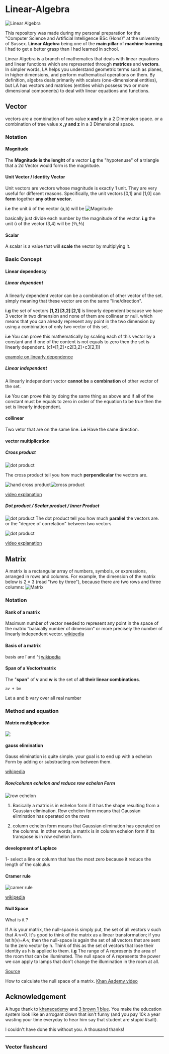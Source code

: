 # Linear-Algebra
![Linear Algebra](https://raw.githubusercontent.com/BasileBron/Linear-Algebra/master/img/banner_github.jpg)

This repository was made during my personal preparation for the "Computer Science and Artificial Intelligence BSc (Hons)" at the university of Sussex. **Linear Algebra** being one of the **main pillar** of **machine learning** I had to get a better grasp than I had learned in school.

Linear Algebra is a branch of mathematics that deals with linear equations and linear functions which are represented through **matrices** and **vectors**. In simpler words, LA helps you understand geometric terms such as planes, in higher dimensions, and perform mathematical operations on them. By definition, algebra deals primarily with scalars (one-dimensional entities), but LA has vectors and matrices (entities which possess two or more dimensional components) to deal with linear equations and functions.


## Vector
vectors are a combination of two value **x and y** in a 2 Dimension space.
or a combination of tree value **x ,y and z** in a 3 Dimensional space.

### Notation

#### Magnitude
The **Magnitude is the lenght** of a vector
**i.g** the "hypotenuse" of a triangle that a 2d Vector would form is the magnitude.

#### Unit Vector / Identity Vector
Unit vectors are vectors whose magnitude is exactly 1 unit. They are very useful for different reasons. Specifically, the unit vectors [0,1] and [1,0] can **form** together **any other vector**.

**i.e** the unit û of the vector (a,b) will be
 ![Magnitude](/img/magnitude.PNG)

basically just divide each number by the magnitude of the vector.
**i.g** the unit û of the vector (3,4) will be (⅗,⅘)

#### Scalar
A scalar is a value that will **scale** the vector by multiplying it.

### Basic Concept
#### Linear dependency
##### Linear dependent
A linearly dependent vector can be a combination of other vector of the set. simply meaning that these vector are on the same "line/direction".

**i.g** the set of vectors **[1,2] [3,2] [2,1]** is linearly dependent because we have 3 vector in two dimension and none of them are collinear or null. which means that you can already represent any point in the two dimension by using a combination of only two vector of this set.

**i.e** You can prove this mathematically by scaling each of this vector by a constant and if one of the content is not equals to zero then the set is linearly dependent.
(c1*[1,2]+c2[3,2]+c3[2,1])

[example on linearly dependence](https://www.khanacademy.org/math/linear-algebra/vectors-and-spaces/linear-independence/v/more-on-linear-independence)

##### Linear independent
A linearly independent vector **cannot be** a **combination** of other vector of the set.

**i.e** You can prove this by doing the same thing as above and if all of the constant must be equals to zero in order of the equation to be true then the set is linearly independent.
#### collinear
Two vetor that are on the same line.
**i.e** Have the same direction.
#### vector multiplication
##### Cross product
![dot product](https://raw.githubusercontent.com/BasileBron/Linear-Algebra/master/img/cross_product_formula.PNG)

The cross product tell you how much **perpendicular** the vectors are.

![hand cross product](https://raw.githubusercontent.com/BasileBron/Linear-Algebra/master/img/hand_cross_product.png)![cross product](https://raw.githubusercontent.com/BasileBron/Linear-Algebra/master/img/cross_product.gif)

[video explanation](https://www.youtube.com/watch?v=eu6i7WJeinw&t)
##### Dot product / Scalar product / Inner Product
![dot product](https://raw.githubusercontent.com/BasileBron/Linear-Algebra/master/img/dot_product_equation.PNG)
The dot product tell you how much **parallel** the vectors are.
or the "degree of correlation" between two vectors

![dot product](https://raw.githubusercontent.com/BasileBron/Linear-Algebra/master/img/dot_product.PNG)

[video explanation](https://www.youtube.com/watch?v=LyGKycYT2v0&t)

## Matrix
A matrix  is a rectangular array of numbers, symbols, or expressions, arranged in rows and columns. For example, the dimension of the matrix below is 2 × 3 (read "two by three"), because there are two rows and three columns: ![Matrix](img/README-af1e3ac6.png)

### Notation

#### Rank of a matrix
Maximum number of vector needed to represent any point in the space of the matrix
“basically number of dimension“
or more precisely the number of linearly independent vector.
[wikipedia](https://en.wikipedia.org/wiki/Rank_(linear_algebra))

#### Basis of a matrix
basis are î and ^j
[wikipedia](https://en.wikipedia.org/wiki/Basis_(linear_algebra))

#### Span of a Vector/matrix
The "**span**" of **v** and **w** is the set of **all their linear combinations**.

``av + bv``

Let a and b vary over all real number
### Method and equation
#### Matrix multiplication
![](img/README-c5faee7e.gif)
#### gauss elimination
Gauss elimination is quite simple. your goal is to end up with a echelon Form by adding or substracting row between them.

[wikipedia](https://en.wikipedia.org/wiki/Gaussian_elimination)


##### Row/column echelon and reduce row echelon Form
![row echelon](img/README-83263fae.png)

1) Basically a matrix is in echelon form if it has the shape resulting from a Gaussian elimination. Row echelon form means that Gaussian elimination has operated on the rows

2) column echelon form means that Gaussian elimination has operated on the columns. In other words, a matrix is in column echelon form if its transpose is in row echelon form.

#### development of Laplace

1- select a line or column that has the most zero because it reduce the length of the calculus


#### Cramer rule

![camer rule](img/README-8a071fbe.png)

[wikipedia](https://en.wikipedia.org/wiki/Cramer%27s_rule)

#### Null Space
What is it ?

If A is your matrix, the null-space is simply put, the set of all vectors v such that A⋅v=0. It's good to think of the matrix as a linear transformation; if you let h(v)=A⋅v, then the null-space is again the set of all vectors that are sent to the zero vector by h. Think of this as the set of vectors that lose their identity as h is applied to them.
**i.g** The range of A represents the area of the room that can be illuminated. The null space of A represents the power we can apply to lamps that don't change the illumination in the room at all.

[Source](https://math.stackexchange.com/questions/21131/physical-meaning-of-the-null-space-of-a-matrix)

How to calculate the null space of a matrix.
[Khan Aademy video](https://www.khanacademy.org/math/linear-algebra/vectors-and-spaces/null-column-space/v/null-space-2-calculating-the-null-space-of-a-matrix?modal=1)

## Acknowledgement

A huge thank to [khanacademy](https://www.khanacademy.org/) and [3 brown 1 blue](https://www.youtube.com/channel/UCYO_jab_esuFRV4b17AJtAw/videos).
You make the education system look like an arrogant clown that isn't funny (and you pay 10k a year wasting your time everyday to hear him say that student are stupid #salt).

I couldn't have done this without you.
A thousand thanks!

___________________________________________________________

### Vector flashcard
